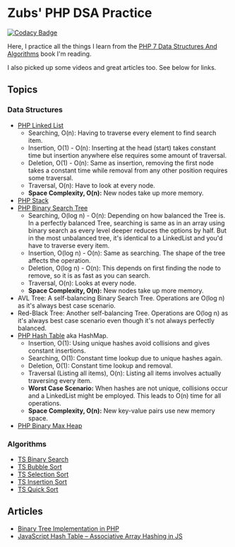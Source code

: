 # Zubs' PHP DSA Practice

[![Codacy Badge](https://app.codacy.com/project/badge/Grade/ebb131dc82424ed3b5edcc76c0b8268f)](https://app.codacy.com/gh/Zubs/DSA-Practice/dashboard?utm_source=gh&utm_medium=referral&utm_content=&utm_campaign=Badge_grade)

Here, I practice all the things I learn from the [PHP 7 Data Structures And Algorithms]() book I'm reading.

I also picked up some videos and great articles too. See below for links.

## Topics
### Data Structures
* [PHP Linked List](./php/src/LinkedList)
  * Searching, O(n): Having to traverse every element to find search item.
  * Insertion, O(1) - O(n): Inserting at the head (start) takes constant time but insertion anywhere else requires some amount of traversal.
  * Deletion, O(1) - O(n): Same as insertion, removing the first node takes a constant time while removal from any other position requires some traversal.
  * Traversal, O(n): Have to look at every node.
  * <b>Space Complexity, O(n):</b> New nodes take up more memory.
* [PHP Stack](./php/src/Stack)
* [PHP Binary Search Tree](./php/src/BinarySearchTree)
  * Searching, O(log n) - O(n): Depending on how balanced the Tree is. In a perfectly balanced Tree, searching is same as in an array using binary search as every level deeper reduces the options by half. But in the most unbalanced tree, it's identical to a LinkedList and you'd have to traverse every item.
  * Insertion, O(log n) - O(n): Same as searching. The shape of the tree affects the operation.
  * Deletion, O(log n) - O(n): This depends on first finding the node to remove, so it is as fast as you can search.
  * Traversal, O(n): Looks at every node.
  * <b>Space Complexity, O(n):</b> New nodes take up more memory.
* AVL Tree: A self-balancing Binary Search Tree. Operations are O(log n) as it's always best case scenario.
* Red-Black Tree: Another self-balancing Tree. Operations are O(log n) as it's always best case scenario even though it's not always perfectly balanced.
* [PHP Hash Table](./php/src/HashTable) aka HashMap.
  * Insertion, O(1): Using unique hashes avoid collisions and gives constant insertions.
  * Searching, O(1): Constant time lookup due to unique hashes again.
  * Deletion, O(1): Constant time lookup and removal.
  * Traversal (Listing all items), O(n): Listing all items involves actually traversing every item.
  * <b>Worst Case Scenario:</b> When hashes are not unique, collisions occur and a LinkedList might be employed. This leads to O(n) time for all operations.
  * <b>Space Complexity, O(n):</b> New key-value pairs use new memory space.
* [PHP Binary Max Heap](./php/src/BinaryMaxHeap)

### Algorithms
* [TS Binary Search](./ts/src/Array/BinarySearch.ts)
* [TS Bubble Sort](./ts/src/Array/BubbleSort.ts)
* [TS Selection Sort](./ts/src/Array/SelectionSort.ts)
* [TS Insertion Sort](./ts/src/Array/InsertionSort.ts)
* [TS Quick Sort](./ts/src/Array/QuickSort.ts)

## Articles
* [Binary Tree Implementation in PHP](https://medium.com/the-andela-way/binary-tree-implementation-in-php-e12df09d046f)
* [JavaScript Hash Table – Associative Array Hashing in JS](https://www.freecodecamp.org/news/javascript-hash-table-associative-array-hashing-in-js/)

